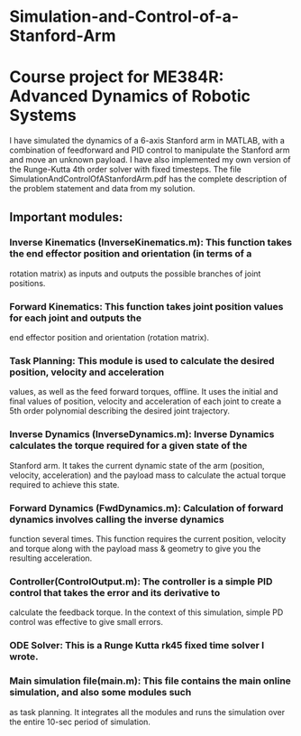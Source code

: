 Simulation-and-Control-of-a-Stanford-Arm
========================================

# Course project for ME384R: Advanced Dynamics of Robotic Systems
I have simulated the dynamics of a 6-axis Stanford arm in MATLAB, with a combination of feedforward and PID control to manipulate the Stanford arm and move an unknown payload. I have also implemented my own version of the Runge-Kutta 4th order solver with fixed timesteps. The file SimulationAndControlOfAStanfordArm.pdf has the complete description of the problem statement and data from my solution.

## Important modules:
### Inverse Kinematics (InverseKinematics.m): This function takes the end effector position and orientation (in terms of a
rotation matrix) as inputs and outputs the possible branches of joint positions.

### Forward Kinematics: This function takes joint position values for each joint and outputs the
end effector position and orientation (rotation matrix).

### Task Planning: This module is used to calculate the desired position, velocity and acceleration
values, as well as the feed forward torques, offline. It uses the initial and final values of position,
velocity and acceleration of each joint to create a 5th order polynomial describing the desired
joint trajectory.

### Inverse Dynamics (InverseDynamics.m): Inverse Dynamics calculates the torque required for a given state of the
Stanford arm. It takes the current dynamic state of the arm (position, velocity, acceleration) and
the payload mass to calculate the actual torque required to achieve this state.

### Forward Dynamics (FwdDynamics.m): Calculation of forward dynamics involves calling the inverse dynamics
function several times. This function requires the current position, velocity and torque along with
the payload mass & geometry to give you the resulting acceleration.

### Controller(ControlOutput.m): The controller is a simple PID control that takes the error and its derivative to
calculate the feedback torque. In the context of this simulation, simple PD control was effective
to give small errors.

### ODE Solver: This is a Runge Kutta rk45 fixed time solver I wrote.

### Main simulation file(main.m): This file contains the main online simulation, and also some modules such
as task planning. It integrates all the modules and runs the simulation over the entire 10-sec
period of simulation.
